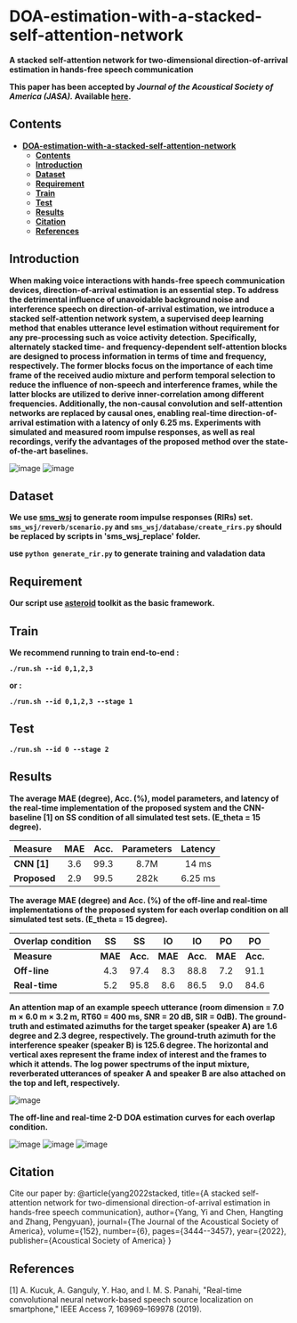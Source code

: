 # DOA-estimation-with-a-stacked-self-attention-network
**A stacked self-attention network for two-dimensional direction-of-arrival estimation in hands-free speech communication**

**This paper has been accepted by *Journal of the Acoustical Society of America (JASA).*  Available [here][Paper].**

## Contents 
* **[DOA-estimation-with-a-stacked-self-attention-network](#doa-estimation-with-a-stacked-self-attention-network)**
  * **[Contents](#contents)**
  * **[Introduction](#introduction)**
  * **[Dataset](#dataset)**
  * **[Requirement](#requirement)**
  * **[Train](#train)**
  * **[Test](#test)**
  * **[Results](#results)**
  * **[Citation](#citation)**
  * **[References](#references)**

## Introduction
**When making voice interactions with hands-free speech communication devices, direction-of-arrival estimation is an essential step. To address the detrimental influence of unavoidable background noise and interference speech on direction-of-arrival estimation, we introduce a stacked self-attention network system, a supervised deep learning method that enables utterance level estimation without requirement for any pre-processing such as voice activity detection. Specifically, alternately stacked time- and frequency-dependent self-attention blocks are designed to process information in terms of time and frequency, respectively. The former blocks focus on the importance of each time frame of the received audio mixture and perform temporal selection to reduce the influence of non-speech and interference frames, while the latter blocks are utilized to derive inner-correlation among different frequencies. Additionally, the non-causal convolution and self-attention networks are replaced by causal ones, enabling real-time direction-of-arrival estimation with a latency of only 6.25 ms. Experiments with simulated and measured room impulse responses, as well as real recordings, verify the advantages of the proposed method over the state-of-the-art baselines.**

![image](https://github.com/yangyi0818/DOA-estimation-with-a-stacked-self-attention-network/blob/main/figures/model-architecture1.png)
![image](https://github.com/yangyi0818/DOA-estimation-with-a-stacked-self-attention-network/blob/main/figures/model-architecture2.png)

## Dataset
**We use [sms_wsj][sms_wsj] to generate room impulse responses (RIRs) set. ```sms_wsj/reverb/scenario.py``` and ```sms_wsj/database/create_rirs.py``` should be replaced by scripts in 'sms_wsj_replace' folder.**

**use ```python generate_rir.py``` to generate training and valadation data**

## Requirement
**Our script use [asteroid][asteroid] toolkit as the basic framework.**

## Train
**We recommend running to train end-to-end :**

**```./run.sh --id 0,1,2,3```**

**or :**

**```./run.sh --id 0,1,2,3 --stage 1```**

## Test
**```./run.sh --id 0 --stage 2```**

## Results
**The average MAE (degree), Acc. (%), model parameters, and latency of the real-time implementation of the proposed system and the CNN-baseline [1] on SS condition of all simulated test sets. (E_theta = 15 degree).**

|**Measure** |**MAE** |**Acc.**|**Parameters**|**Latency**|
| :-----     | :----: | :----: | :----:       | :----:    |
|**CNN [1]** |3.6     |99.3    |8.7M          |14 ms      |
|**Proposed**|2.9     |99.5    |282k          |6.25 ms    |

**The average MAE (degree) and Acc. (%) of the off-line and real-time implementations of the proposed system for each overlap condition on all simulated test sets. (E_theta = 15 degree).**

|**Overlap condition**|**SS**  |**SS**  |**IO**  |**IO**  |**PO**  |**PO**  |
| :-----              | :----: | :----: | :----: | :----: | :----: | :----: |
|**Measure**          |**MAE** |**Acc.**|**MAE** |**Acc.**|**MAE** |**Acc.**|
|**Off-line**         |4.3     |97.4    |8.3     |88.8    |7.2     |91.1    |
|**Real-time**        |5.2     |95.8    |8.6     |86.5    |9.0     |84.6    |

**An attention map of an example speech utterance (room dimension = 7.0 m × 6.0 m × 3.2 m, RT60 = 400 ms, SNR = 20 dB, SIR = 0dB). The ground-truth and estimated azimuths for the target speaker (speaker A) are 1.6 degree and 2.3 degree, respectively. The ground-truth azimuth for the interference speaker (speaker B) is 125.6 degree. The horizontal and vertical axes represent the frame index of interest and the frames to which it attends. The log power spectrums of the input mixture, reverberated utterances of speaker A and speaker B are also attached on the top and left, respectively.**

![image](https://github.com/yangyi0818/DOA-estimation-with-a-stacked-self-attention-network/blob/main/figures/attention-map.png)

**The off-line and real-time 2-D DOA estimation curves for each overlap condition.**

![image](https://github.com/yangyi0818/DOA-estimation-with-a-stacked-self-attention-network/blob/main/figures/real-time-curve-SS.png)
![image](https://github.com/yangyi0818/DOA-estimation-with-a-stacked-self-attention-network/blob/main/figures/real-time-curve-IO.png)
![image](https://github.com/yangyi0818/DOA-estimation-with-a-stacked-self-attention-network/blob/main/figures/real-time-curve-PO.png)

## Citation
Cite our paper by:
@article{yang2022stacked,
  title={A stacked self-attention network for two-dimensional direction-of-arrival estimation in hands-free speech communication},
  author={Yang, Yi and Chen, Hangting and Zhang, Pengyuan},
  journal={The Journal of the Acoustical Society of America},
  volume={152},
  number={6},
  pages={3444--3457},
  year={2022},
  publisher={Acoustical Society of America}
}

## References
[1] A. Kucuk, A. Ganguly, Y. Hao, and I. M. S. Panahi, "Real-time convolutional neural network-based speech source localization on smartphone," IEEE Access 7, 169969–169978 (2019).

[Paper]: https://doi.org/10.1121/10.0016467
[sms_wsj]: https://github.com/fgnt/sms_wsj
[asteroid]: https://github.com/asteroid-team/asteroid

